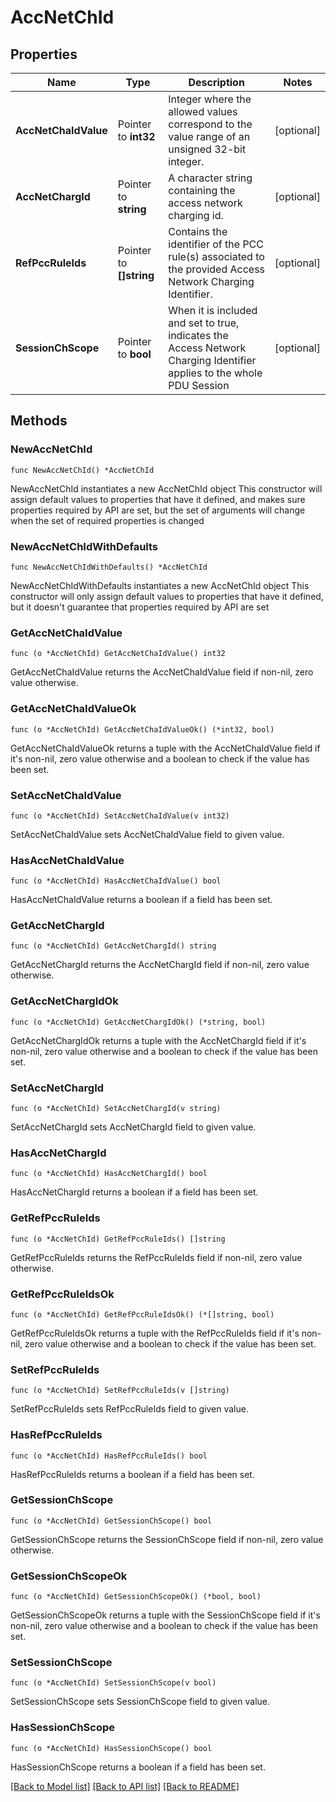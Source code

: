 # AccNetChId

## Properties

Name | Type | Description | Notes
------------ | ------------- | ------------- | -------------
**AccNetChaIdValue** | Pointer to **int32** | Integer where the allowed values correspond to the value range of an unsigned 32-bit integer.  | [optional] 
**AccNetChargId** | Pointer to **string** | A character string containing the access network charging id. | [optional] 
**RefPccRuleIds** | Pointer to **[]string** | Contains the identifier of the PCC rule(s) associated to the provided Access Network Charging Identifier. | [optional] 
**SessionChScope** | Pointer to **bool** | When it is included and set to true, indicates the Access Network Charging Identifier applies to the whole PDU Session | [optional] 

## Methods

### NewAccNetChId

`func NewAccNetChId() *AccNetChId`

NewAccNetChId instantiates a new AccNetChId object
This constructor will assign default values to properties that have it defined,
and makes sure properties required by API are set, but the set of arguments
will change when the set of required properties is changed

### NewAccNetChIdWithDefaults

`func NewAccNetChIdWithDefaults() *AccNetChId`

NewAccNetChIdWithDefaults instantiates a new AccNetChId object
This constructor will only assign default values to properties that have it defined,
but it doesn't guarantee that properties required by API are set

### GetAccNetChaIdValue

`func (o *AccNetChId) GetAccNetChaIdValue() int32`

GetAccNetChaIdValue returns the AccNetChaIdValue field if non-nil, zero value otherwise.

### GetAccNetChaIdValueOk

`func (o *AccNetChId) GetAccNetChaIdValueOk() (*int32, bool)`

GetAccNetChaIdValueOk returns a tuple with the AccNetChaIdValue field if it's non-nil, zero value otherwise
and a boolean to check if the value has been set.

### SetAccNetChaIdValue

`func (o *AccNetChId) SetAccNetChaIdValue(v int32)`

SetAccNetChaIdValue sets AccNetChaIdValue field to given value.

### HasAccNetChaIdValue

`func (o *AccNetChId) HasAccNetChaIdValue() bool`

HasAccNetChaIdValue returns a boolean if a field has been set.

### GetAccNetChargId

`func (o *AccNetChId) GetAccNetChargId() string`

GetAccNetChargId returns the AccNetChargId field if non-nil, zero value otherwise.

### GetAccNetChargIdOk

`func (o *AccNetChId) GetAccNetChargIdOk() (*string, bool)`

GetAccNetChargIdOk returns a tuple with the AccNetChargId field if it's non-nil, zero value otherwise
and a boolean to check if the value has been set.

### SetAccNetChargId

`func (o *AccNetChId) SetAccNetChargId(v string)`

SetAccNetChargId sets AccNetChargId field to given value.

### HasAccNetChargId

`func (o *AccNetChId) HasAccNetChargId() bool`

HasAccNetChargId returns a boolean if a field has been set.

### GetRefPccRuleIds

`func (o *AccNetChId) GetRefPccRuleIds() []string`

GetRefPccRuleIds returns the RefPccRuleIds field if non-nil, zero value otherwise.

### GetRefPccRuleIdsOk

`func (o *AccNetChId) GetRefPccRuleIdsOk() (*[]string, bool)`

GetRefPccRuleIdsOk returns a tuple with the RefPccRuleIds field if it's non-nil, zero value otherwise
and a boolean to check if the value has been set.

### SetRefPccRuleIds

`func (o *AccNetChId) SetRefPccRuleIds(v []string)`

SetRefPccRuleIds sets RefPccRuleIds field to given value.

### HasRefPccRuleIds

`func (o *AccNetChId) HasRefPccRuleIds() bool`

HasRefPccRuleIds returns a boolean if a field has been set.

### GetSessionChScope

`func (o *AccNetChId) GetSessionChScope() bool`

GetSessionChScope returns the SessionChScope field if non-nil, zero value otherwise.

### GetSessionChScopeOk

`func (o *AccNetChId) GetSessionChScopeOk() (*bool, bool)`

GetSessionChScopeOk returns a tuple with the SessionChScope field if it's non-nil, zero value otherwise
and a boolean to check if the value has been set.

### SetSessionChScope

`func (o *AccNetChId) SetSessionChScope(v bool)`

SetSessionChScope sets SessionChScope field to given value.

### HasSessionChScope

`func (o *AccNetChId) HasSessionChScope() bool`

HasSessionChScope returns a boolean if a field has been set.


[[Back to Model list]](../README.md#documentation-for-models) [[Back to API list]](../README.md#documentation-for-api-endpoints) [[Back to README]](../README.md)


